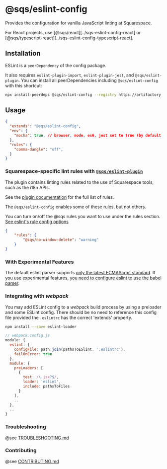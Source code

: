 # @sqs/eslint-config

Provides the configuration for vanilla JavaScript linting at Squarespace.

For React projects, use [@sqs/react][../sqs-eslint-config-react]
or [@sqs/typescript-react][../sqs-eslint-config-typescript-react].


## Installation

ESLint is a `peerDependency` of the config package. 

It also requires `eslint-plugin-import`, `eslint-plugin-jest`, and `@sqs/eslint-plugin`.
You can install all peerDependencies including `@sqs/eslint-config` with this shortcut:

```sh
npx install-peerdeps @sqs/eslint-config --registry https://artifactory.squarespace.net:443/artifactory/api/npm/npm-all/ --dev
```

## Usage


```json
{
  "extends": "@sqs/eslint-config",
  "env": {
    "mocha": true, // browser, node, es6, jest set to true (by default)
  },
  "rules": {
    "comma-dangle": "off",
  }
}
```

### Squarespace-specific lint rules with [`@sqs/eslint-plugin`](https://github.com/sqsp/sqs-eslint-plugin-squarespace)

The plugin contains linting rules related to the use of Squarespace tools, such as the i18n APIs.

See the [plugin documentation](https://github.com/sqsp/sqs-eslint-plugin-squarespace) for the full list of rules.

The `@sqs/eslint-config` enables some of these rules, but not others.

You can turn on/off the @sqs rules you want to use under the rules section.
[See eslint's rule config options](https://eslint.org/docs/user-guide/configuring/rules#using-configuration-files)

```json
{
    "rules": {
        "@sqs/no-window-delete": "warning"
    }
}
```

### With Experimental Features
The default eslint parser supports [only the latest ECMAScript standard](https://github.com/eslint/eslint/blob/a675c89573836adaf108a932696b061946abf1e6/README.md#what-about-experimental-features).
If you use experimental features,
[you need to configure eslint to use the babel parser](https://www.npmjs.com/package/@babel/eslint-parser).

### Integrating with _webpack_

You may add ESLint config to a _webpack_ build process by using a preloader and
some ESLint config. There should be no need to reference this config file provided
the `.eslintrc` has the correct 'extends' property.

```sh
npm install --save eslint-loader
```

```js
// webpack.config.js
module: {
  eslint: {
    configFile: path.join(pathsToESlint, '.eslintrc'),
    failOnError: true
  },
  module: {
    preLoaders: [
      {
        test: /\.jsx?$/,
        loader: 'eslint',
        include: pathsToFiles
      }
    ],
    ..
  },
  ..
}
```

### Troubleshooting
@see [TROUBLESHOOTING.md](../../TROUBLESHOOTING.md)

### Contributing
@see [CONTRIBUTING.md](../../CONTRIBUTING.md)


